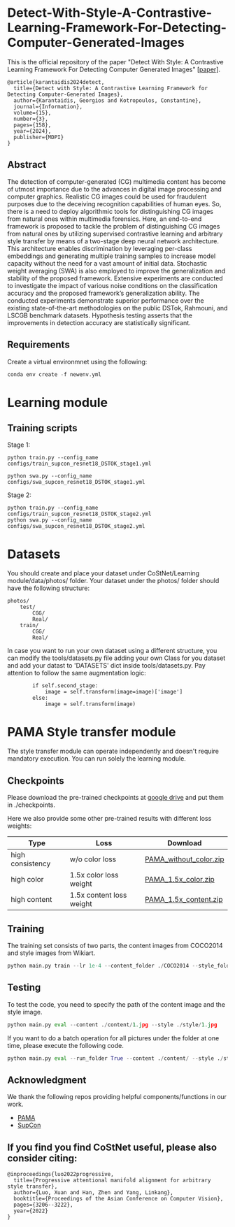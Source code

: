 # Detect-With-Style-A-Contrastive-Learning-Framework-For-Detecting-Computer-Generated-Images

This is the official repository of the paper "Detect With Style: A Contrastive Learning Framework For Detecting Computer Generated Images" [[paper]](https://www.mdpi.com/2078-2489/15/3/158).

```
@article{karantaidis2024detect,
  title={Detect with Style: A Contrastive Learning Framework for Detecting Computer-Generated Images},
  author={Karantaidis, Georgios and Kotropoulos, Constantine},
  journal={Information},
  volume={15},
  number={3},
  pages={158},
  year={2024},
  publisher={MDPI}
}
```


## Abstract
The detection of computer-generated (CG) multimedia content has become of utmost importance due to the advances in digital image processing and computer graphics. Realistic CG images could be used for fraudulent purposes due to the deceiving recognition capabilities of human eyes. So, there is a need to deploy algorithmic tools for distinguishing CG images from natural ones within multimedia forensics. Here, an end-to-end framework is proposed to tackle the problem of distinguishing CG images from natural ones by utilizing supervised contrastive learning and arbitrary style transfer by means of a two-stage deep neural network architecture. This architecture enables discrimination by leveraging per-class embeddings and generating multiple training samples to increase model capacity without the need for a vast amount of initial data. Stochastic weight averaging (SWA) is also employed to improve the generalization and stability of the proposed framework. Extensive experiments are conducted to investigate the impact of various noise conditions on the classification accuracy and the proposed framework’s generalization ability. The conducted experiments demonstrate superior performance over the existing state-of-the-art methodologies on the public DSTok, Rahmouni, and LSCGB benchmark datasets. Hypothesis testing asserts that the improvements in detection accuracy are statistically significant.



## Requirements

Create a virtual environmnet using the following:

```python
conda env create -f newenv.yml
```


# Learning module

## Training scripts

Stage 1:
 ```
python train.py --config_name configs/train_supcon_resnet18_DSTOK_stage1.yml
  ```
  ```
python swa.py --config_name configs/swa_supcon_resnet18_DSTOK_stage1.yml
  ```
Stage 2:
```
python train.py --config_name configs/train_supcon_resnet18_DSTOK_stage2.yml
python swa.py --config_name configs/swa_supcon_resnet18_DSTOK_stage2.yml
```

# Datasets
You should create and place your dataset under CoStNet/Learning module/data/photos/ folder. Your dataset under the photos/ folder should have the following structure:

    photos/
        test/
            CGG/
            Real/
        train/
            CGG/
            Real/

  In case you want to run your own dataset using a different structure, you can modify the tools/datasets.py file adding your own Class for you dataset and add your datast to 'DATASETS' dict inside tools/datasets.py. Pay attention to follow the same augmentation logic:
```
        if self.second_stage:
            image = self.transform(image=image)['image']
        else:
            image = self.transform(image)
```

  


# PAMA Style transfer module

The style transfer module can operate independently and doesn't require mandatory execution. You can run solely the learning module.


## Checkpoints

Please download the pre-trained checkpoints at [google drive](https://drive.google.com/file/d/1rPB_qnelVVSad6CtadmhRFi0PMI_RKdy/view?usp=sharing) and put them in ./checkpoints. 

Here we also provide some other pre-trained results with different loss weights:

| Type             | Loss            | Download             |
| ---------------- | --------------- | -------------------- |
| high consistency | w/o color loss  | [PAMA_without_color.zip](https://drive.google.com/file/d/1IrggOiutiZceJCrEb24cLnBjeA5I3N1D/view?usp=sharing) |
| high color       | 1.5x color loss weight | [PAMA_1.5x_color.zip](https://drive.google.com/file/d/1HXet2u_zk2QCVM_z5Llg2bcfvvndabtt/view?usp=sharing)       |
| high content     | 1.5x content loss weight | [PAMA_1.5x_content.zip](https://drive.google.com/file/d/13m7Lb9xwfG_DVOesuG9PyxDHG4SwqlNt/view?usp=sharing)     |


## Training

The training set consists of two parts, the content images from COCO2014 and style images from Wikiart.

```python
python main.py train --lr 1e-4 --content_folder ./COCO2014 --style_folder ./Wikiart
```

## Testing

To test the code, you need to specify the path of the content image and the style image. 

```python
python main.py eval --content ./content/1.jpg --style ./style/1.jpg
```

If you want to do a batch operation for all pictures under the folder at one time, please execute the following code.

```python
python main.py eval --run_folder True --content ./content/ --style ./style/
```


## Acknowledgment
We thank the following repos providing helpful components/functions in our work.

- [PAMA](https://github.com/luoxuan-cs/PAMA)
- [SupCon](https://github.com/ivanpanshin/SupCon-Framework)

## If you find you find CoStNet useful, please also consider citing:

```
@inproceedings{luo2022progressive,
  title={Progressive attentional manifold alignment for arbitrary style transfer},
  author={Luo, Xuan and Han, Zhen and Yang, Linkang},
  booktitle={Proceedings of the Asian Conference on Computer Vision},
  pages={3206--3222},
  year={2022}
}
```

